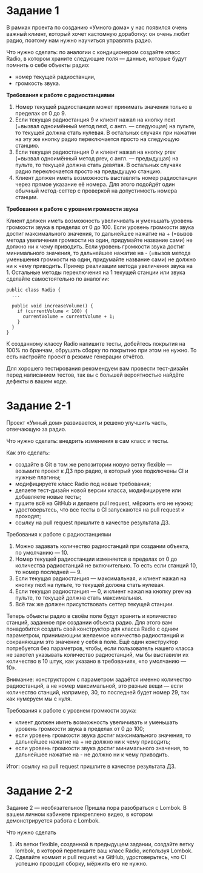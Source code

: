 # Задание 1 
В рамках проекта по созданию «Умного дома» у нас появился очень важный клиент, который хочет кастомную доработку: он очень любит радио, поэтому нам нужно научиться управлять радио.

Что нужно сделать: по аналогии с кондиционером создайте класс Radio, в котором храните следующие поля — данные, которые будут помнить о себе объекты радио:

* номер текущей радиостанции,
* громкость звука.

**Требования к работе с радиостанциями**

1. Номер текущей радиостанции может принимать значения только в пределах от 0 до 9.
2. Если текущая радиостанция 9 и клиент нажал на кнопку next (=вызвал одноимённый метод next, с англ. — следующая) на пульте, то текущей должна стать нулевая. В остальных случаях при нажатии на эту же кнопку радио переключается просто на следующую станцию.
3. Если текущая радиостанция 0 и клиент нажал на кнопку prev (=вызвал одноимённый метод prev, с англ. — предыдущая) на пульте, то текущей должна стать девятая. В остальных случаях радио переключается просто на предыдущую станцию.
4. Клиент должен иметь возможность выставлять номер радиостанции через прямое указание её номера. Для этого подойдёт один обычный метод-сеттер с проверкой на допустимость номера станции.

**Требования к работе с уровнем громкости звука**

Клиент должен иметь возможность увеличивать и уменьшать уровень громкости звука в пределах от 0 до 100.
Если уровень громкости звука достиг максимального значения, то дальнейшее нажатие на + (=вызов метода увеличения громкости на один, придумайте название сами) не должно ни к чему приводить.
Если уровень громкости звука достиг минимального значения, то дальнейшее нажатие на - (=вызов метода уменьшения громкости на один, придумайте название сами) не должно ни к чему приводить.
Пример реализации метода увеличения звука на 1. Остальные методы переключения на 1 текущей станции или звука сделайте самостоятельно по аналогии:

````
public class Radio {
  ...

  public void increaseVolume() {
    if (currentVolume < 100) {
      currentVolume = currentVolume + 1;
    }
  }  
}
````
К созданному классу Radio напишите тесты, добейтесь покрытия на 100% по бранчам, обрушать сборку по покрытию при этом не нужно. То есть настройте проект в режиме генерации отчётов. 

Для хорошего тестирования рекомендуем вам провести тест-дизайн перед написанием тестов, так вы с большей вероятностью найдёте дефекты в вашем коде.

# Задание 2-1

Проект «Умный дом» развивается, и решено улучшить часть, отвечающую за радио.

Что нужно сделать: внедрить изменения в сам класс и тесты.

Как это сделать:

* создайте в Git в том же репозитории новую ветку flexible — возьмите проект к ДЗ про радио, в который уже подключены CI и нужные плагины;
* модифицируете класс Radio под новые требования;
* делаете тест-дизайн новой версии класса, модифицируете или добавляете новые тесты;
* пушите всё на GitHub и делаете pull request, мёржить его не нужно;
* удостоверьтесь, что все тесты в CI запускаются на pull request и проходят;
* ссылку на pull request пришлите в качестве результата ДЗ.

Требования к работе с радиостанциями

1. Можно задавать количество радиостанций при создании объекта, по умолчанию — 10.
2. Номер текущей радиостанции изменяется в пределах от 0 до количества радиостанций не включительно. То есть если станций 10, то номер последней — 9.
3. Если текущая радиостанция — максимальная, и клиент нажал на кнопку next на пульте, то текущей должна стать нулевая.
4. Если текущая радиостанция — 0, и клиент нажал на кнопку prev на пульте, то текущей должна стать максимальная.
5. Всё так же должен присутствовать сеттер текущей станции.

Теперь объекты радио в своём поле будут хранить и количество станций, заданное при создании объекта радио. Для этого вам понадобится создать свой конструктор для класса Radio с одним параметром, принимающим желаемое количество радиостанций и сохраняющим это значение у себя в поле. Ещё один конструктор потребуется без параметров, чтобы, если пользователь нашего класса не захотел указывать количество радиостанций, мы бы выставили их количество в 10 штук, как указано в требованиях, «по умолчанию — 10».

Внимание: конструктором с параметром задаётся именно количество радиостанций, а не номер максимальной, это разные вещи — если количество станций, например, 30, то последней будет номер 29, так как нумеруем мы с нуля.

Требования к работе с уровнем громкости звука:

* клиент должен иметь возможность увеличивать и уменьшать уровень громкости звука в пределах от 0 до 100;
* если уровень громкости звука достиг максимального значения, то дальнейшее нажатие на + не должно ни к чему приводить;
* если уровень громкости звука достиг минимального значения, то дальнейшее нажатие на - не должно ни к чему приводить.

Итог: ссылку на pull request пришлите в качестве результата ДЗ.

# Задание 2-2

Задание 2 — необязательное
Пришла пора разобраться с Lombok. В вашем личном кабинете прикреплено видео, в котором демонстрируется работа с Lombok.

Что нужно сделать

1. Из ветки flexible, созданной в предыдущем задании, создайте ветку lombok, в которой перепишите ваш класс Radio, используя Lombok.
2. Сделайте коммит и pull request на GitHub, удостоверьтесь, что CI успешно проводит сборку, мёржить его не нужно.